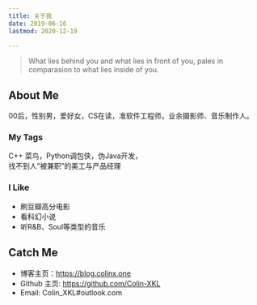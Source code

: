 ```yaml
---
title: 关于我
date: 2019-06-16
lastmod: 2020-12-19

---
```


> What lies behind you and what lies in front of you, pales in comparasion to what lies inside of you.

## About Me
00后，性别男，爱好女，CS在读，准软件工程师，业余摄影师、音乐制作人。

### My Tags
C++ 菜鸟，Python调包侠，伪Java开发，  
找不到人“被兼职”的美工与产品经理

### I Like
* 刷豆瓣高分电影
* 看科幻小说
* 听R&B、Soul等类型的音乐

## Catch Me
* 博客主页：https://blog.colinx.one
* Github 主页: https://github.com/Colin-XKL
* Email: Colin_XKL#outlook.com

